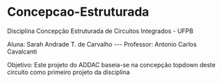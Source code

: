 ﻿# Concepcao-Estruturada
Disciplina Concepção Estruturada de Circuitos Integrados - UFPB

Aluna: Sarah Andrade T. de Carvalho  ---  Professor: Antonio Carlos Cavalcanti

Objetivo: Este projeto do ADDAC baseia-se na concepção topdown deste circuito como primeiro projeto da disciplina
